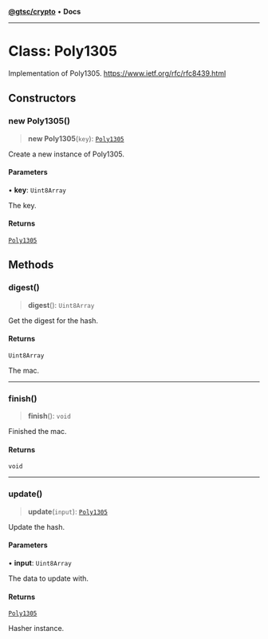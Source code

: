 [**@gtsc/crypto**](../README.md) • **Docs**

***

# Class: Poly1305

Implementation of Poly1305.
https://www.ietf.org/rfc/rfc8439.html

## Constructors

### new Poly1305()

> **new Poly1305**(`key`): [`Poly1305`](Poly1305.md)

Create a new instance of Poly1305.

#### Parameters

• **key**: `Uint8Array`

The key.

#### Returns

[`Poly1305`](Poly1305.md)

## Methods

### digest()

> **digest**(): `Uint8Array`

Get the digest for the hash.

#### Returns

`Uint8Array`

The mac.

***

### finish()

> **finish**(): `void`

Finished the mac.

#### Returns

`void`

***

### update()

> **update**(`input`): [`Poly1305`](Poly1305.md)

Update the hash.

#### Parameters

• **input**: `Uint8Array`

The data to update with.

#### Returns

[`Poly1305`](Poly1305.md)

Hasher instance.
